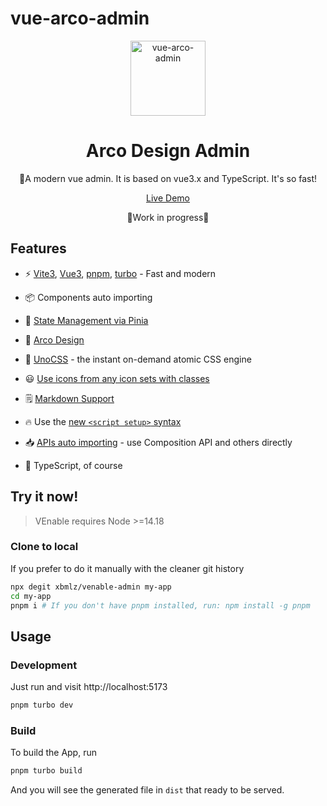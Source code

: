 # vue-arco-admin
<p align='center'>
  <img src='https://raw.githubusercontent.com/xbmlz/vue-arco-admin/main/public/logo.svg' alt='vue-arco-admin' width='120'/>
</p>

<h1 align="center">Arco Design Admin</h1>


<p align="center">
🚀A modern vue admin. It is based on vue3.x and TypeScript. It's so fast!
</p>

<p align="center">
  <a href="https://xbmlz.github.io/vue-arco-admin/">Live Demo</a>
</a>

<p align="center">
  🚧Work in progress🚧
</a>

## Features

- ⚡️ [Vite3](https://cn.vitejs.dev/), [Vue3](https://cn.vuejs.org/), [pnpm](https://pnpm.io/), [turbo](https://turbo.build/) - Fast and modern

- 📦 Components auto importing

- 🍍 [State Management via Pinia](https://pinia.vuejs.org/)

- 📑 [Arco Design](https://arco.design/vue)

- 🎨 [UnoCSS](https://github.com/antfu/unocss) - the instant on-demand atomic CSS engine

- 😃 [Use icons from any icon sets with classes](https://github.com/antfu/unocss/tree/main/packages/preset-icons)

- 🗒 [Markdown Support](https://github.com/antfu/vite-plugin-vue-markdown)

- 🔥 Use the [new `<script setup>` syntax](https://github.com/vuejs/rfcs/pull/227)

- 📥 [APIs auto importing](https://github.com/antfu/unplugin-auto-import) - use Composition API and others directly

- 🦾 TypeScript, of course


## Try it now!

> VEnable requires Node >=14.18

### Clone to local

If you prefer to do it manually with the cleaner git history

```bash
npx degit xbmlz/venable-admin my-app
cd my-app
pnpm i # If you don't have pnpm installed, run: npm install -g pnpm
```

## Usage

### Development

Just run and visit http://localhost:5173

```bash
pnpm turbo dev
```

### Build

To build the App, run

```bash
pnpm turbo build
```

And you will see the generated file in `dist` that ready to be served.
